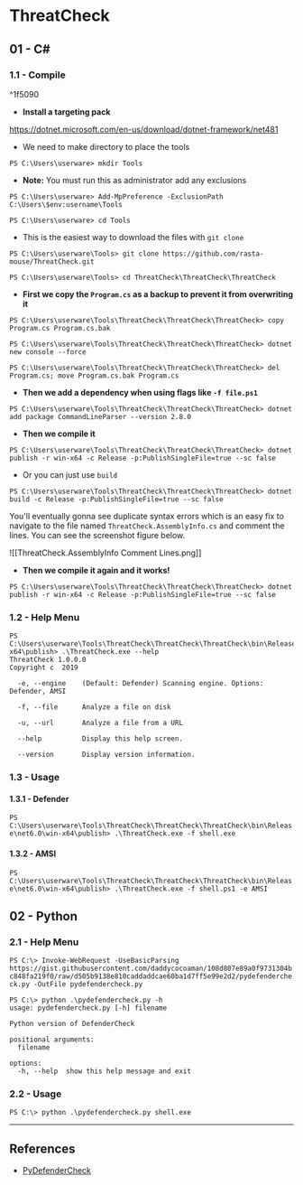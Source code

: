 # ThreatCheck

## 01 - C\#

### 1.1 - Compile

^1f5090

- **Install a targeting pack**

https://dotnet.microsoft.com/en-us/download/dotnet-framework/net481

- We need to make directory to place the tools

`PS C:\Users\userware> mkdir Tools`

- **Note:** You must run this as administrator add any exclusions

```
PS C:\Users\userware> Add-MpPreference -ExclusionPath C:\Users\$env:username\Tools

PS C:\Users\userware> cd Tools
```

- This is the easiest way to download the files with `git clone`

```
PS C:\Users\userware\Tools> git clone https://github.com/rasta-mouse/ThreatCheck.git

PS C:\Users\userware\Tools> cd ThreatCheck\ThreatCheck\ThreatCheck
```

- **First we copy the `Program.cs` as a backup to prevent it from overwriting it**

```
PS C:\Users\userware\Tools\ThreatCheck\ThreatCheck\ThreatCheck> copy Program.cs Program.cs.bak

PS C:\Users\userware\Tools\ThreatCheck\ThreatCheck\ThreatCheck> dotnet new console --force

PS C:\Users\userware\Tools\ThreatCheck\ThreatCheck\ThreatCheck> del Program.cs; move Program.cs.bak Program.cs
```

- **Then we add a dependency when using flags like `-f file.ps1`**

`PS C:\Users\userware\Tools\ThreatCheck\ThreatCheck\ThreatCheck> dotnet add package CommandLineParser --version 2.8.0`

- **Then we compile it**

`PS C:\Users\userware\Tools\ThreatCheck\ThreatCheck\ThreatCheck> dotnet publish -r win-x64 -c Release -p:PublishSingleFile=true --sc false`

- Or you can just use `build`

`PS C:\Users\userware\Tools\ThreatCheck\ThreatCheck\ThreatCheck> dotnet build -c Release -p:PublishSingleFile=true --sc false`

You'll eventually gonna see duplicate syntax errors which is an easy fix to navigate to the file named `ThreatCheck.AssemblyInfo.cs` and comment the lines. You can see the screenshot figure below.

![[ThreatCheck.AssemblyInfo Comment Lines.png]]

- **Then we compile it again and it works!**

`PS C:\Users\userware\Tools\ThreatCheck\ThreatCheck\ThreatCheck> dotnet publish -r win-x64 -c Release -p:PublishSingleFile=true --sc false`

### 1.2 - Help Menu

```
PS C:\Users\userware\Tools\ThreatCheck\ThreatCheck\ThreatCheck\bin\Release\net6.0\win-x64\publish> .\ThreatCheck.exe --help
ThreatCheck 1.0.0.0
Copyright c  2019

  -e, --engine    (Default: Defender) Scanning engine. Options: Defender, AMSI

  -f, --file      Analyze a file on disk

  -u, --url       Analyze a file from a URL

  --help          Display this help screen.

  --version       Display version information.
```

### 1.3 - Usage

#### 1.3.1 - Defender

`PS C:\Users\userware\Tools\ThreatCheck\ThreatCheck\ThreatCheck\bin\Release\net6.0\win-x64\publish> .\ThreatCheck.exe -f shell.exe`

#### 1.3.2 - AMSI

`PS C:\Users\userware\Tools\ThreatCheck\ThreatCheck\ThreatCheck\bin\Release\net6.0\win-x64\publish> .\ThreatCheck.exe -f shell.ps1 -e AMSI`

## 02 - Python

### 2.1 - Help Menu

`PS C:\> Invoke-WebRequest -UseBasicParsing https://gist.githubusercontent.com/daddycocoaman/108d807e89a0f9731304bc848fa219f0/raw/d505b9138e810caddaddcae60ba1d7ff5e99e2d2/pydefendercheck.py -OutFile pydefendercheck.py`

```
PS C:\> python .\pydefendercheck.py -h
usage: pydefendercheck.py [-h] filename

Python version of DefenderCheck

positional arguments:
  filename

options:
  -h, --help  show this help message and exit
```

### 2.2 - Usage

`PS C:\> python .\pydefendercheck.py shell.exe`

---
## References

- [PyDefenderCheck](https://gist.github.com/daddycocoaman/108d807e89a0f9731304bc848fa219f0)